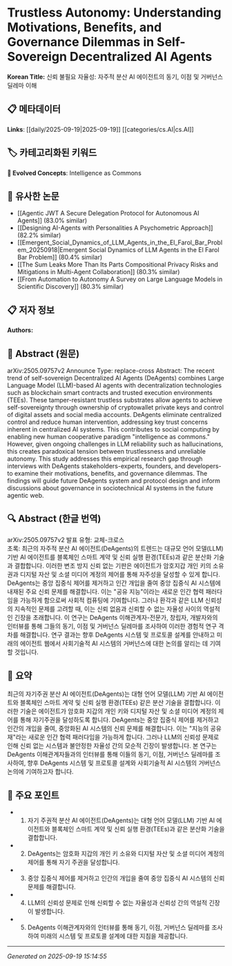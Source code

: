 
# Trustless Autonomy: Understanding Motivations, Benefits, and Governance Dilemmas in Self-Sovereign Decentralized AI Agents

**Korean Title:** 신뢰 불필요 자율성: 자주적 분산 AI 에이전트의 동기, 이점 및 거버넌스 딜레마 이해

## 📋 메타데이터

**Links**: [[daily/2025-09-19|2025-09-19]] [[categories/cs.AI|cs.AI]]

## 🏷️ 카테고리화된 키워드
**🚀 Evolved Concepts**: Intelligence as Commons

## 🔗 유사한 논문
- [[Agentic JWT A Secure Delegation Protocol for Autonomous AI Agents]] (83.0% similar)
- [[Designing AI-Agents with Personalities A Psychometric Approach]] (82.2% similar)
- [[Emergent_Social_Dynamics_of_LLM_Agents_in_the_El_Farol_Bar_Problem_20250918|Emergent Social Dynamics of LLM Agents in the El Farol Bar Problem]] (80.4% similar)
- [[The Sum Leaks More Than Its Parts Compositional Privacy Risks and Mitigations in Multi-Agent Collaboration]] (80.3% similar)
- [[From Automation to Autonomy A Survey on Large Language Models in Scientific Discovery]] (80.3% similar)

## 📋 저자 정보

**Authors:** 

## 📄 Abstract (원문)

arXiv:2505.09757v2 Announce Type: replace-cross 
Abstract: The recent trend of self-sovereign Decentralized AI Agents (DeAgents) combines Large Language Model (LLM)-based AI agents with decentralization technologies such as blockchain smart contracts and trusted execution environments (TEEs). These tamper-resistant trustless substrates allow agents to achieve self-sovereignty through ownership of cryptowallet private keys and control of digital assets and social media accounts. DeAgents eliminate centralized control and reduce human intervention, addressing key trust concerns inherent in centralized AI systems. This contributes to social computing by enabling new human cooperative paradigm "intelligence as commons." However, given ongoing challenges in LLM reliability such as hallucinations, this creates paradoxical tension between trustlessness and unreliable autonomy. This study addresses this empirical research gap through interviews with DeAgents stakeholders-experts, founders, and developers-to examine their motivations, benefits, and governance dilemmas. The findings will guide future DeAgents system and protocol design and inform discussions about governance in sociotechnical AI systems in the future agentic web.

## 🔍 Abstract (한글 번역)

arXiv:2505.09757v2 발표 유형: 교체-크로스  
초록: 최근의 자주적 분산 AI 에이전트(DeAgents)의 트렌드는 대규모 언어 모델(LLM) 기반 AI 에이전트를 블록체인 스마트 계약 및 신뢰 실행 환경(TEEs)과 같은 분산화 기술과 결합합니다. 이러한 변조 방지 신뢰 없는 기판은 에이전트가 암호지갑 개인 키의 소유권과 디지털 자산 및 소셜 미디어 계정의 제어를 통해 자주성을 달성할 수 있게 합니다. DeAgents는 중앙 집중식 제어를 제거하고 인간 개입을 줄여 중앙 집중식 AI 시스템에 내재된 주요 신뢰 문제를 해결합니다. 이는 "공유 지능"이라는 새로운 인간 협력 패러다임을 가능하게 함으로써 사회적 컴퓨팅에 기여합니다. 그러나 환각과 같은 LLM 신뢰성의 지속적인 문제를 고려할 때, 이는 신뢰 없음과 신뢰할 수 없는 자율성 사이의 역설적인 긴장을 초래합니다. 이 연구는 DeAgents 이해관계자-전문가, 창립자, 개발자와의 인터뷰를 통해 그들의 동기, 이점 및 거버넌스 딜레마를 조사하여 이러한 경험적 연구 격차를 해결합니다. 연구 결과는 향후 DeAgents 시스템 및 프로토콜 설계를 안내하고 미래의 에이전트 웹에서 사회기술적 AI 시스템의 거버넌스에 대한 논의를 알리는 데 기여할 것입니다.

## 📝 요약

최근의 자기주권 분산 AI 에이전트(DeAgents)는 대형 언어 모델(LLM) 기반 AI 에이전트와 블록체인 스마트 계약 및 신뢰 실행 환경(TEEs) 같은 분산 기술을 결합합니다. 이러한 기술은 에이전트가 암호화 지갑의 개인 키와 디지털 자산 및 소셜 미디어 계정의 제어를 통해 자기주권을 달성하도록 합니다. DeAgents는 중앙 집중식 제어를 제거하고 인간의 개입을 줄여, 중앙화된 AI 시스템의 신뢰 문제를 해결합니다. 이는 "지능의 공유재"라는 새로운 인간 협력 패러다임을 가능하게 합니다. 그러나 LLM의 신뢰성 문제로 인해 신뢰 없는 시스템과 불안정한 자율성 간의 모순적 긴장이 발생합니다. 본 연구는 DeAgents 이해관계자들과의 인터뷰를 통해 이들의 동기, 이점, 거버넌스 딜레마를 조사하여, 향후 DeAgents 시스템 및 프로토콜 설계와 사회기술적 AI 시스템의 거버넌스 논의에 기여하고자 합니다.

## 🎯 주요 포인트

- 1. 자기 주권적 분산 AI 에이전트(DeAgents)는 대형 언어 모델(LLM) 기반 AI 에이전트와 블록체인 스마트 계약 및 신뢰 실행 환경(TEEs)과 같은 분산화 기술을 결합합니다.

- 2. DeAgents는 암호화 지갑의 개인 키 소유와 디지털 자산 및 소셜 미디어 계정의 제어를 통해 자기 주권을 달성합니다.

- 3. 중앙 집중식 제어를 제거하고 인간의 개입을 줄여 중앙 집중식 AI 시스템의 신뢰 문제를 해결합니다.

- 4. LLM의 신뢰성 문제로 인해 신뢰할 수 없는 자율성과 신뢰성 간의 역설적 긴장이 발생합니다.

- 5. DeAgents 이해관계자와의 인터뷰를 통해 동기, 이점, 거버넌스 딜레마를 조사하여 미래의 시스템 및 프로토콜 설계에 대한 지침을 제공합니다.

---

*Generated on 2025-09-19 15:14:55*